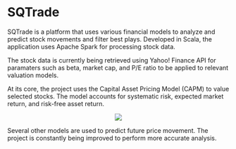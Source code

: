 # SQTrade
SQTrade is a platform that uses various financial models to analyze and predict stock movements and filter best plays. Developed in Scala, the application uses Apache Spark for processing stock data.

The stock data is currently being retrieved using Yahoo! Finance API for paramaters such as beta, market cap, and P/E ratio to be applied to relevant valuation models.

At its core, the project uses the Capital Asset Pricing Model (CAPM) to value selected stocks. The model accounts for systematic risk, expected market return, and risk-free asset return. 

<p align="center"><img src="https://wikimedia.org/api/rest_v1/media/math/render/svg/2371da17ef371eb0764f9879c97e685cfa2dc256"></p>

Several other models are used to predict future price movement. The project is constantly being improved to perform more accurate analysis.
